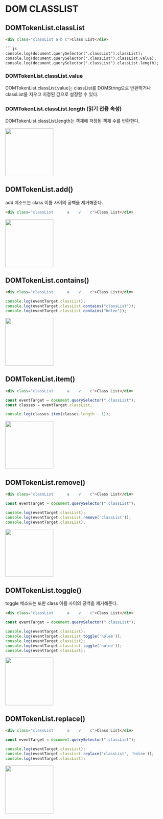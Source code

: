 # DOM CLASSLIST

## DOMTokenList.classList

```html
<div class="classList a b c">Class List</div>

```js
console.log(document.querySelector(".classList").classList);
console.log(document.querySelector(".classList").classList.value);
console.log(document.querySelector(".classList").classList.length);
```

### DOMTokenList.classList.value

DOMTokenList.classList.value는 classList를 DOMString으로 반환하거나 classList를 지우고 지정된 값으로 설정할 수 있다.
### DOMTokenList.classList.length (읽기 전용 속성)

DOMTokenList.classList.length는 객체에 저장된 객체 수를 반환한다.

<img src="https://user-images.githubusercontent.com/22424891/127732628-2a0c2abc-c6f5-4d27-b0cc-43f606da00bc.png" height="150px" />

## DOMTokenList.add()

add 메소드는 class 이름 사이의 공백을 제거해준다.

```html
<div class="classList      a    v    c">Class List</div>
```

<img src="https://user-images.githubusercontent.com/22424891/127731990-1aeb6d03-d5da-4e38-9d31-3e29dbdd288e.png" height="150px" />

## DOMTokenList.contains()

```html
<div class="classList      a    v    c">Class List</div>
```

```js
console.log(eventTarget.classList);
console.log(eventTarget.classList.contains("classList"));
console.log(eventTarget.classList.contains("holee"));
```

<img src="https://user-images.githubusercontent.com/22424891/127732079-65b7a5dd-bef3-4ff3-aaac-6104e2535d54.png" height="150px" />

## DOMTokenList.item()

```html
<div class="classList      a    v    c">Class List</div>
```

```js
const eventTarget = document.querySelector(".classList");
const classes = eventTarget.classList;

console.log(classes.item(classes.length - 1));
```

<img src="https://user-images.githubusercontent.com/22424891/127732249-0a61da17-3085-4641-a60d-2e30ffc47ddb.png" height="150px" />

## DOMTokenList.remove()

```html
<div class="classList      a    v    c">Class List</div>
```

```js
const eventTarget = document.querySelector(".classList");

console.log(eventTarget.classList);
console.log(eventTarget.classList.remove('classList'));
console.log(eventTarget.classList);
```

<img src="https://user-images.githubusercontent.com/22424891/127732341-2a48a7af-ef45-49d6-90f4-d46f480d276d.png" height="150px" />

## DOMTokenList.toggle()

toggle 메소드는 또한 class 이름 사이의 공백을 제거해준다.

```html
<div class="classList      a    v    c">Class List</div>
```

```js
const eventTarget = document.querySelector(".classList");

console.log(eventTarget.classList);
console.log(eventTarget.classList.toggle('holee'));
console.log(eventTarget.classList);
console.log(eventTarget.classList.toggle('holee'));
console.log(eventTarget.classList);
```

<img src="https://user-images.githubusercontent.com/22424891/127732421-bc1882ca-b65c-43ef-a6c9-6242745d5a5a.png" height="150px" />

## DOMTokenList.replace()

```html
<div class="classList      a    v    c">Class List</div>
```

```js
const eventTarget = document.querySelector(".classList");

console.log(eventTarget.classList);
console.log(eventTarget.classList.replace('classList', 'holee'));
console.log(eventTarget.classList);
```

<img src="https://user-images.githubusercontent.com/22424891/127732471-8f8cf3f7-a071-4120-9ddd-9f02338592d6.png" height="150px" />